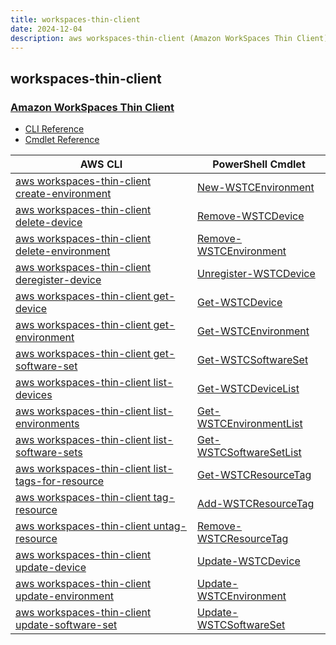 ```yaml
---
title: workspaces-thin-client
date: 2024-12-04
description: aws workspaces-thin-client (Amazon WorkSpaces Thin Client) command/cmdlet list.
---
```


## workspaces-thin-client

### [Amazon WorkSpaces Thin Client](https://aws.amazon.com/workspaces/thin-client/)

* [CLI Reference](https://awscli.amazonaws.com/v2/documentation/api/latest/reference/workspaces-thin-client/index.html)
* [Cmdlet Reference](https://docs.aws.amazon.com/powershell/latest/reference/items/WorkSpacesThinClient_cmdlets.html)

|AWS CLI|PowerShell Cmdlet|
|----|----|
|[aws workspaces-thin-client create-environment](https://awscli.amazonaws.com/v2/documentation/api/latest/reference/workspaces-thin-client/create-environment.html)|[New-WSTCEnvironment](https://docs.aws.amazon.com/powershell/latest/reference/items/New-WSTCEnvironment.html)|
|[aws workspaces-thin-client delete-device](https://awscli.amazonaws.com/v2/documentation/api/latest/reference/workspaces-thin-client/delete-device.html)|[Remove-WSTCDevice](https://docs.aws.amazon.com/powershell/latest/reference/items/Remove-WSTCDevice.html)|
|[aws workspaces-thin-client delete-environment](https://awscli.amazonaws.com/v2/documentation/api/latest/reference/workspaces-thin-client/delete-environment.html)|[Remove-WSTCEnvironment](https://docs.aws.amazon.com/powershell/latest/reference/items/Remove-WSTCEnvironment.html)|
|[aws workspaces-thin-client deregister-device](https://awscli.amazonaws.com/v2/documentation/api/latest/reference/workspaces-thin-client/deregister-device.html)|[Unregister-WSTCDevice](https://docs.aws.amazon.com/powershell/latest/reference/items/Unregister-WSTCDevice.html)|
|[aws workspaces-thin-client get-device](https://awscli.amazonaws.com/v2/documentation/api/latest/reference/workspaces-thin-client/get-device.html)|[Get-WSTCDevice](https://docs.aws.amazon.com/powershell/latest/reference/items/Get-WSTCDevice.html)|
|[aws workspaces-thin-client get-environment](https://awscli.amazonaws.com/v2/documentation/api/latest/reference/workspaces-thin-client/get-environment.html)|[Get-WSTCEnvironment](https://docs.aws.amazon.com/powershell/latest/reference/items/Get-WSTCEnvironment.html)|
|[aws workspaces-thin-client get-software-set](https://awscli.amazonaws.com/v2/documentation/api/latest/reference/workspaces-thin-client/get-software-set.html)|[Get-WSTCSoftwareSet](https://docs.aws.amazon.com/powershell/latest/reference/items/Get-WSTCSoftwareSet.html)|
|[aws workspaces-thin-client list-devices](https://awscli.amazonaws.com/v2/documentation/api/latest/reference/workspaces-thin-client/list-devices.html)|[Get-WSTCDeviceList](https://docs.aws.amazon.com/powershell/latest/reference/items/Get-WSTCDeviceList.html)|
|[aws workspaces-thin-client list-environments](https://awscli.amazonaws.com/v2/documentation/api/latest/reference/workspaces-thin-client/list-environments.html)|[Get-WSTCEnvironmentList](https://docs.aws.amazon.com/powershell/latest/reference/items/Get-WSTCEnvironmentList.html)|
|[aws workspaces-thin-client list-software-sets](https://awscli.amazonaws.com/v2/documentation/api/latest/reference/workspaces-thin-client/list-software-sets.html)|[Get-WSTCSoftwareSetList](https://docs.aws.amazon.com/powershell/latest/reference/items/Get-WSTCSoftwareSetList.html)|
|[aws workspaces-thin-client list-tags-for-resource](https://awscli.amazonaws.com/v2/documentation/api/latest/reference/workspaces-thin-client/list-tags-for-resource.html)|[Get-WSTCResourceTag](https://docs.aws.amazon.com/powershell/latest/reference/items/Get-WSTCResourceTag.html)|
|[aws workspaces-thin-client tag-resource](https://awscli.amazonaws.com/v2/documentation/api/latest/reference/workspaces-thin-client/tag-resource.html)|[Add-WSTCResourceTag](https://docs.aws.amazon.com/powershell/latest/reference/items/Add-WSTCResourceTag.html)|
|[aws workspaces-thin-client untag-resource](https://awscli.amazonaws.com/v2/documentation/api/latest/reference/workspaces-thin-client/untag-resource.html)|[Remove-WSTCResourceTag](https://docs.aws.amazon.com/powershell/latest/reference/items/Remove-WSTCResourceTag.html)|
|[aws workspaces-thin-client update-device](https://awscli.amazonaws.com/v2/documentation/api/latest/reference/workspaces-thin-client/update-device.html)|[Update-WSTCDevice](https://docs.aws.amazon.com/powershell/latest/reference/items/Update-WSTCDevice.html)|
|[aws workspaces-thin-client update-environment](https://awscli.amazonaws.com/v2/documentation/api/latest/reference/workspaces-thin-client/update-environment.html)|[Update-WSTCEnvironment](https://docs.aws.amazon.com/powershell/latest/reference/items/Update-WSTCEnvironment.html)|
|[aws workspaces-thin-client update-software-set](https://awscli.amazonaws.com/v2/documentation/api/latest/reference/workspaces-thin-client/update-software-set.html)|[Update-WSTCSoftwareSet](https://docs.aws.amazon.com/powershell/latest/reference/items/Update-WSTCSoftwareSet.html)|

